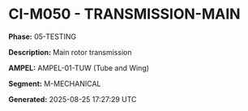 # CI-M050 - TRANSMISSION-MAIN

**Phase:** 05-TESTING

**Description:** Main rotor transmission

**AMPEL:** AMPEL-01-TUW (Tube and Wing)

**Segment:** M-MECHANICAL

**Generated:** 2025-08-25 17:27:29 UTC
